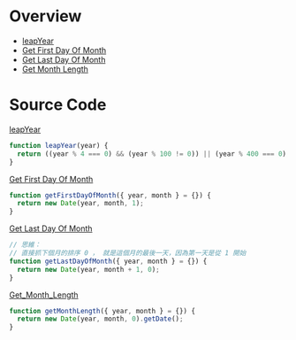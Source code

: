 # Overview

* [leapYear](#leapYear)
* [Get First Day Of Month](#Get_First_Day_Of_Month)
* [Get Last Day Of Month](#Get_Last_Day_Of_Month)
* [Get Month Length](#Get_Month_Length)


# Source Code
<a target="_blank" href="https://stackoverflow.com/questions/16353211/check-if-year-is-leap-year-in-javascript" name="leapYear" id="leapYear">leapYear</a>

```js
function leapYear(year) {
  return ((year % 4 === 0) && (year % 100 != 0)) || (year % 400 === 0);
}
```

<a target="_blank" href="" name="Get_First_Day_Of_Month" id="Get_First_Day_Of_Month">Get First Day Of Month</a>

```js
function getFirstDayOfMonth({ year, month } = {}) {
  return new Date(year, month, 1);
}
```

<a target="_blank" href="https://stackoverflow.com/questions/222309/calculate-last-day-of-month-in-javascript" name="Get_Last_Day_Of_Month" id="Get_Last_Day_Of_Month">Get Last Day Of Month</a>

```js
// 思維：
// 直接抓下個月的排序 0 ， 就是這個月的最後一天，因為第一天是從 1 開始
function getLastDayOfMonth({ year, month } = {}) {
  return new Date(year, month + 1, 0);
}
```

<a target="_blank" href="" name="Get_Month_Length" id="Get_Month_Length">Get_Month_Length</a>

```js
function getMonthLength({ year, month } = {}) {
  return new Date(year, month, 0).getDate();
}
```
